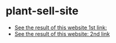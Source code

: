 # plant-sell-site
- [See the result of this website 1st link:](https://plant-sell.aats.repl.co)
- [See the result of this website: 2nd link](https://plant-sell.web.app)
